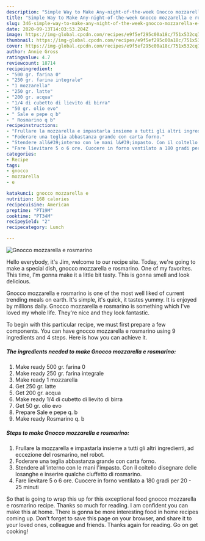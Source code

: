 ```yaml
---
description: "Simple Way to Make Any-night-of-the-week Gnocco mozzarella e rosmarino"
title: "Simple Way to Make Any-night-of-the-week Gnocco mozzarella e rosmarino"
slug: 346-simple-way-to-make-any-night-of-the-week-gnocco-mozzarella-e-rosmarino
date: 2020-09-13T14:03:53.204Z
image: https://img-global.cpcdn.com/recipes/e9f5ef295c00a18c/751x532cq70/gnocco-mozzarella-e-rosmarino-recipe-main-photo.jpg
thumbnail: https://img-global.cpcdn.com/recipes/e9f5ef295c00a18c/751x532cq70/gnocco-mozzarella-e-rosmarino-recipe-main-photo.jpg
cover: https://img-global.cpcdn.com/recipes/e9f5ef295c00a18c/751x532cq70/gnocco-mozzarella-e-rosmarino-recipe-main-photo.jpg
author: Annie Gross
ratingvalue: 4.7
reviewcount: 18714
recipeingredient:
- "500 gr. farina 0"
- "250 gr. farina integrale"
- "1 mozzarella"
- "250 gr. latte"
- "200 gr. acqua"
- "1/4 di cubetto di lievito di birra"
- "50 gr. olio evo"
- " Sale e pepe q b"
- " Rosmarino q b"
recipeinstructions:
- "Frullare la mozzarella e impastarla insieme a tutti gli altri ingredienti, ad eccezione del rosmarino, nel robot."
- "Foderare una teglia abbastanza grande con carta forno."
- "Stendere all&#39;interno con le mani l&#39;impasto. Con il coltello disegnare delle losanghe e inserire qualche ciuffetto di rosmarino."
- "Fare lievitare 5 o 6 ore. Cuocere in forno ventilato a 180 gradi per 20 - 25 minuti"
categories:
- Recipe
tags:
- gnocco
- mozzarella
- e

katakunci: gnocco mozzarella e 
nutrition: 168 calories
recipecuisine: American
preptime: "PT19M"
cooktime: "PT34M"
recipeyield: "2"
recipecategory: Lunch

---
```



![Gnocco mozzarella e rosmarino](https://img-global.cpcdn.com/recipes/e9f5ef295c00a18c/751x532cq70/gnocco-mozzarella-e-rosmarino-recipe-main-photo.jpg)

Hello everybody, it's Jim, welcome to our recipe site. Today, we're going to make a special dish, gnocco mozzarella e rosmarino. One of my favorites. This time, I'm gonna make it a little bit tasty. This is gonna smell and look delicious.



Gnocco mozzarella e rosmarino is one of the most well liked of current trending meals on earth. It's simple, it's quick, it tastes yummy. It is enjoyed by millions daily. Gnocco mozzarella e rosmarino is something which I've loved my whole life. They're nice and they look fantastic.


To begin with this particular recipe, we must first prepare a few components. You can have gnocco mozzarella e rosmarino using 9 ingredients and 4 steps. Here is how you can achieve it.

<!--inarticleads1-->

##### The ingredients needed to make Gnocco mozzarella e rosmarino:

1. Make ready 500 gr. farina 0
1. Make ready 250 gr. farina integrale
1. Make ready 1 mozzarella
1. Get 250 gr. latte
1. Get 200 gr. acqua
1. Make ready 1/4 di cubetto di lievito di birra
1. Get 50 gr. olio evo
1. Prepare  Sale e pepe q. b
1. Make ready  Rosmarino q. b




<!--inarticleads2-->

##### Steps to make Gnocco mozzarella e rosmarino:

1. Frullare la mozzarella e impastarla insieme a tutti gli altri ingredienti, ad eccezione del rosmarino, nel robot.
1. Foderare una teglia abbastanza grande con carta forno.
1. Stendere all&#39;interno con le mani l&#39;impasto. Con il coltello disegnare delle losanghe e inserire qualche ciuffetto di rosmarino.
1. Fare lievitare 5 o 6 ore. Cuocere in forno ventilato a 180 gradi per 20 - 25 minuti




So that is going to wrap this up for this exceptional food gnocco mozzarella e rosmarino recipe. Thanks so much for reading. I am confident you can make this at home. There is gonna be more interesting food in home recipes coming up. Don't forget to save this page on your browser, and share it to your loved ones, colleague and friends. Thanks again for reading. Go on get cooking!
